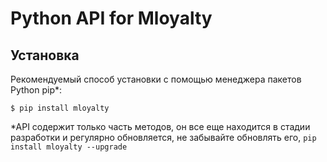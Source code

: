 # Python API for Mloyalty

## Установка

Рекомендуемый способ установки с помощью менеджера пакетов Python pip*:

```
$ pip install mloyalty
```

*API содержит только часть методов, он все еще находится в стадии разработки и регулярно обновляется, не забывайте обновлять его, `pip install mloyalty --upgrade`
